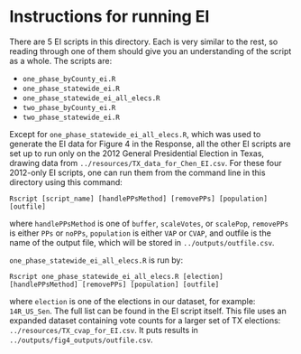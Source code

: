 # Instructions for running EI

There are 5 EI scripts in this directory. Each is very similar to the rest, so reading through one of them should give you an understanding of the script as a whole. The scripts are:
 * `one_phase_byCounty_ei.R`
 * `one_phase_statewide_ei.R`
 * `one_phase_statewide_ei_all_elecs.R`
 * `two_phase_byCounty_ei.R`
 * `two_phase_statewide_ei.R`

Except for `one_phase_statewide_ei_all_elecs.R`, which was used to generate the EI data for Figure 4 in the Response, all the other EI scripts are set up to run only on the 2012 General Presidential Election in Texas, drawing data from `../resources/TX_data_for_Chen_EI.csv`. For these four 2012-only EI scripts, one can run them from the command line in this directory using this command:

`Rscript [script_name] [handlePPsMethod] [removePPs] [population] [outfile]`

where `handlePPsMethod` is one of `buffer`, `scaleVotes`, or `scalePop`, `removePPs` is either `PPs` or `noPPs`, `population` is either `VAP` or `CVAP`, and outfile is the name of the output file, which will be stored in `../outputs/outfile.csv`.

`one_phase_statewide_ei_all_elecs.R` is run by:

`Rscript one_phase_statewide_ei_all_elecs.R [election] [handlePPsMethod] [removePPs] [population] [outfile]`

where `election` is one of the elections in our dataset, for example: `14R_US_Sen`. The full list can be found in the EI script itself. This file uses an expanded dataset containing vote counts for a larger set of TX elections: `../resources/TX_cvap_for_EI.csv`. It puts results in `../outputs/fig4_outputs/outfile.csv`. 
